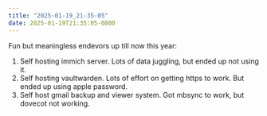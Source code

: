 ```yaml
---
title: "2025-01-19_21-35-05"
date: 2025-01-19T21:35:05-0800
---
```

Fun but meaningless endevors up till now this year:
1. Self hosting immich server. Lots of data juggling, but ended up not using it.
2. Self hosting vaultwarden. Lots of effort on getting https to work. But ended up using apple password.
3. Self host gmail backup and viewer system. Got mbsync to work, but dovecot not working.

